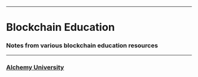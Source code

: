 
---
# Blockchain Education

### Notes from various blockchain education resources

---

### [Alchemy University](https://github.com/robinpunn/blockchain-education/tree/main/alchemy-university)
